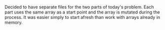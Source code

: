Decided to have separate files for the two parts of today's problem. Each part uses the same array as a start point and the array is mutated during the process. It was easier simply to start afresh than work with arrays already in memory.
